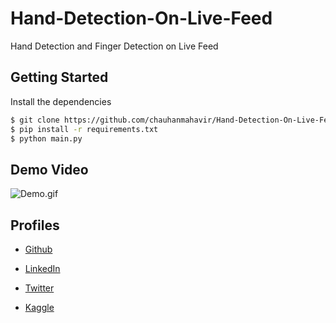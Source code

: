 # Hand-Detection-On-Live-Feed
Hand Detection and Finger Detection on Live Feed

## Getting Started

Install the dependencies

```bash
$ git clone https://github.com/chauhanmahavir/Hand-Detection-On-Live-Feed.git
$ pip install -r requirements.txt
$ python main.py
```

## Demo Video

![Demo.gif](https://github.com/chauhanmahavir/Hand-Detection-On-Live-Feed/blob/main/GIF/demo.gif)


## Profiles

* [Github](https://github.com/chauhanmahavir)

* [LinkedIn](https://www.linkedin.com/in/chauhan-mahaveer-13674b157)

* [Twitter](https://twitter.com/Chauhan_Meet98)

* [Kaggle](https://www.kaggle.com/mahavirchauhan)
